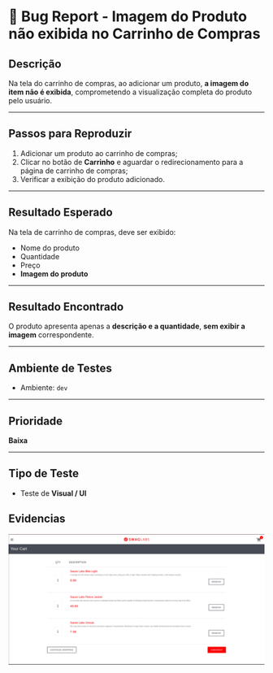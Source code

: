 # 🐞 Bug Report - Imagem do Produto não exibida no Carrinho de Compras

## Descrição
Na tela do carrinho de compras, ao adicionar um produto, **a imagem do item não é exibida**, comprometendo a visualização completa do produto pelo usuário.

---

## Passos para Reproduzir

1. Adicionar um produto ao carrinho de compras;
2. Clicar no botão de **Carrinho** e aguardar o redirecionamento para a página de carrinho de compras;
3. Verificar a exibição do produto adicionado.

---

## Resultado Esperado
Na tela de carrinho de compras, deve ser exibido:
- Nome do produto  
- Quantidade  
- Preço  
- **Imagem do produto**

---

## Resultado Encontrado
O produto apresenta apenas a **descrição e a quantidade**, **sem exibir a imagem** correspondente.

---

## Ambiente de Testes
- Ambiente: `dev`

---

## Prioridade
**Baixa**

---

## Tipo de Teste
- Teste de **Visual / UI**

## Evidencias
![Evidência do Bug](../evidencias-bug-report/evidencia-imagem-nao-exibida-carrinho.png)

